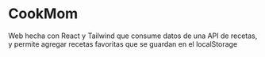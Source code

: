 # CookMom

Web hecha con React y Tailwind que consume datos de una API de recetas, y permite agregar recetas favoritas que se guardan en el localStorage

